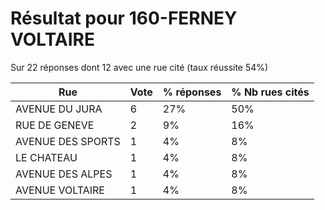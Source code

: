 # Résultat pour 160-FERNEY VOLTAIRE

Sur 22 réponses dont 12 avec une rue cité (taux réussite 54%)

| Rue | Vote | % réponses | % Nb rues cités|
|-----|------|------------|----------------|
| AVENUE DU JURA | 6 | 27% | 50%|
| RUE DE GENEVE | 2 | 9% | 16%|
| AVENUE DES SPORTS | 1 | 4% | 8%|
| LE CHATEAU | 1 | 4% | 8%|
| AVENUE DES ALPES | 1 | 4% | 8%|
| AVENUE VOLTAIRE | 1 | 4% | 8%|

